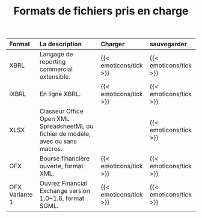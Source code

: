 ﻿---
title: Formats de fichiers pris en charge
keywords: finance,xbrl,ixbrl,xlsx,ofx
type: docs
weight: 20
url: /fr/net/supported-file-formats/
description:  C# Finance La bibliothèque API prend en charge les formats de fichiers, y compris XBRL, iXBRL, XLSX et OFX.
---
|**Format**|**La description**|**Charger**|**sauvegarder**|
|:- |:- |:- |:- |
|XBRL|Langage de reporting commercial extensible.|{{< emoticons/tick >}}|{{< emoticons/tick >}}|
|iXBRL|En ligne XBRL.|{{< emoticons/tick >}}|{{< emoticons/tick >}}|
|XLSX|Classeur Office Open XML SpreadsheetML ou fichier de modèle, avec ou sans macros.||{{< emoticons/tick >}}|
|OFX|Bourse financière ouverte, format XML.|{{< emoticons/tick >}}|{{< emoticons/tick >}}|
|OFX Variante 1|Ouvrez Financial Exchange version 1.0~1.6, format SGML.|{{< emoticons/tick >}}|{{< emoticons/tick >}}|
